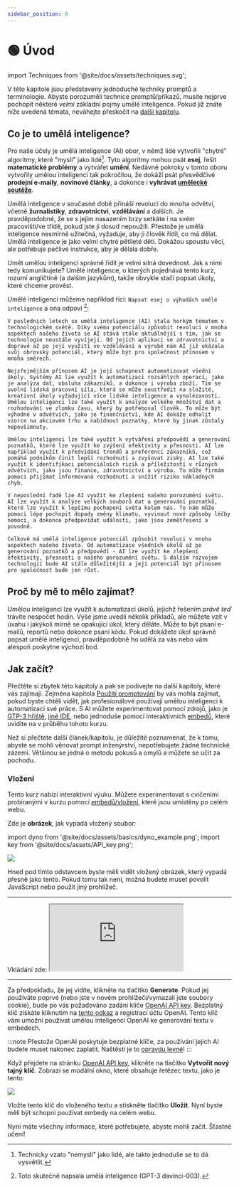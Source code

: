 ```yaml
---
sidebar_position: 0
---
```


# 🟢 Úvod

import Techniques from '@site/docs/assets/techniques.svg';

<div style={{textAlign: 'center'}}>
 <Techniques style={{width: "100%",height: "300px",verticalAlign: "top"}}/>
</div>


V této kapitole jsou představeny jednoduché techniky promptů a terminologie. Abyste porozuměli technice promptů/příkazů, musíte nejprve pochopit některé *velmi* základní pojmy umělé inteligence. Pokud již znáte níže uvedená témata, neváhejte přeskočit na [další kapitolu](/Learn_Prompting_CAI/docs/basics/prompting).

## Co je to umělá inteligence?

Pro naše účely je umělá inteligence (AI) obor, v němž lidé vytvořili "chytré" algoritmy, které "myslí" jako lidé[^1]. Tyto algoritmy mohou psát **esej**, řešit **matematické problémy** a vytvářet **umění**. Nedávné pokroky v tomto oboru vytvořily umělou inteligenci tak pokročilou, že dokáží psát přesvědčivé **prodejní e-maily**, **novinové články**, a dokonce i **vyhrávat [umělecké soutěže](https://impakter.com/art-made-by-ai-wins-fine-arts-competition/)**.

Umělá inteligence v současné době přináší revoluci do mnoha odvětví, včetně **žurnalistiky**, **zdravotnictví**, **vzdělávání** a dalších. Je pravděpodobné, že se s jejím nasazením brzy setkáte i na svém pracovišti/ve třídě, pokud jste ji dosud nepoužili. Přestože je umělá inteligence nesmírně užitečná, vyžaduje, aby ji člověk řídil, co má dělat. Umělá inteligence je jako velmi chytré pětileté děti. Dokážou spoustu věcí, ale potřebuje pečlivé instrukce, aby je dělala dobře.

Umět umělou inteligenci správně řídit je velmi silná dovednost. Jak s nimi tedy komunikujete? Umělé inteligence, o kterých pojednává tento kurz, rozumí angličtině (a dalším jazykům), takže obvykle stačí popsat úkoly, které chceme provést. 

Umělé inteligenci můžeme například říci:
`Napsat esej o výhodách umělé inteligence` a ona odpoví [^2]:

```
V posledních letech se umělá inteligence (AI) stala horkým tématem v technologickém světě. Díky svému potenciálu způsobit revoluci v mnoha aspektech našeho života se AI stává stále aktuálnější s tím, jak se technologie neustále vyvíjejí. Od jejích aplikací ve zdravotnictví a dopravě až po její využití ve vzdělávání a výrobě nám AI již ukázala svůj obrovský potenciál, který může být pro společnost přínosem v mnoha směrech.

Nejzřejmějším přínosem AI je její schopnost automatizovat všední úkoly. Systémy AI lze využít k automatizaci rozsáhlých operací, jako je analýza dat, obsluha zákazníků, a dokonce i výroba zboží. Tím se uvolní lidská pracovní síla, která se může soustředit na složité, kreativní úkoly vyžadující více lidské inteligence a vynalézavosti. Umělou inteligenci lze také využít k analýze velkého množství dat a rozhodování ve zlomku času, který by potřeboval člověk. To může být výhodné v odvětvích, jako je finančnictví, kde AI dokáže odhalit vzorce na akciovém trhu a nabídnout poznatky, které by jinak zůstaly nepovšimnuty.

Umělou inteligenci lze také využít k vytváření předpovědí a generování poznatků, které lze využít ke zvýšení efektivity a přesnosti. AI lze například využít k předvídání trendů a preferencí zákazníků, což pomáhá podnikům činit lepší rozhodnutí a zvyšovat zisky. AI lze také využít k identifikaci potenciálních rizik a příležitostí v různých odvětvích, jako jsou finance, zdravotnictví a výroba. To může firmám pomoci přijímat informovaná rozhodnutí a snížit riziko nákladných chyb.

V neposlední řadě lze AI využít ke zlepšení našeho porozumění světu. AI lze využít k analýze velkých souborů dat a generování poznatků, které lze využít k lepšímu pochopení světa kolem nás. To nám může pomoci lépe pochopit dopady změny klimatu, vyvinout nové způsoby léčby nemocí, a dokonce předpovídat události, jako jsou zemětřesení a povodně.

Celkově má umělá inteligence potenciál způsobit revoluci v mnoha aspektech našeho života. Od automatizace všedních úkolů až po generování poznatků a předpovědí - AI lze využít ke zlepšení efektivity, přesnosti a našeho porozumění světu. S dalším rozvojem technologií bude AI stále důležitější a její potenciál být přínosem pro společnost bude jen růst.
```

## Proč by mě to mělo zajímat?

Umělou inteligenci lze využít k automatizaci úkolů, jejichž řešením *právě teď* trávíte nespočet hodin.
Výše jsme uvedli několik příkladů, ale můžete vzít v úvahu i jakýkoli mírně se opakující úkol, který děláte.
Může to být psaní e-mailů, reportů nebo dokonce psaní kódu. Pokud dokážete úkol správně popsat umělé inteligenci, pravděpodobně ho udělá za vás nebo vám alespoň poskytne výchozí bod. 

## Jak začít?

Přečtěte si zbytek této kapitoly a pak se podívejte na další kapitoly, které vás zajímají.
Zejména kapitola [Použití promptování](/Learn_Prompting_CAI/docs/category/-použití-promptování) by vás mohla zajímat, pokud byste chtěli vidět, jak profesionálové používají umělou inteligenci k automatizaci své práce. S AI můžete experimentovat pomocí zdrojů, jako je [GTP-3 hřiště](https://beta.openai.com/playground), [jiné IDE](/Learn_Prompting_CAI/docs/category/prompt-engineering-ide), nebo jednoduše pomocí interaktivních [embedů](/Learn_Prompting_CAI/docs/basics/intro#vložení), které uvidíte na v průběhu tohoto kurzu.

Než si přečtete další článek/kapitolu, je důležité poznamenat, že k tomu, abyste se mohli věnovat prompt inženýrství, nepotřebujete žádné technické zázemí. Většinou se jedná o metodu pokusů a omylů a můžete se učit za pochodu.

### Vložení

Tento kurz nabízí interaktivní výuku. Můžete experimentovat s cvičeními probíranými v kurzu pomocí [embedů/vložení](https://embed.learnprompting.org/), které jsou umístěny po celém webu.

Zde je **obrázek**, jak vypadá vložený soubor:

import dyno from '@site/docs/assets/basics/dyno_example.png';
import key from '@site/docs/assets/API_key.png';

<div style={{textAlign: 'center'}}>
  <img src={dyno} style={{width: "750px"}} />
</div>

Hned pod tímto odstavcem byste měli vidět vložený obrázek, který vypadá přesně jako tento. Pokud tomu tak není, možná budete muset povolit JavaScript nebo použít jiný prohlížeč.

<hr/>
Vkládání zde:
<iframe
    src="https://embed.learnprompting.org/embed?config=eyJ0b3BQIjowLCJ0ZW1wZXJhdHVyZSI6MCwibWF4VG9rZW5zIjoyNTYsIm91dHB1dCI6IkNob2NvbGF0ZSwgVmFuaWxsYSwgU3RyYXdiZXJyeSwgTWludCBDaGlwLCBSb2NreSBSb2FkLCBDb29raWUgRG91Z2gsIEJ1dHRlciBQZWNhbiwgTmVhcG9saXRhbiwgQ29mZmVlLCBDb2NvbnV0IiwicHJvbXB0IjoiR2VuZXJhdGUgYSBjb21tYSBzZXBhcmF0ZWQgbGlzdCBvZiAxMCBpY2UgY3JlYW0gZmxhdm9yczoiLCJtb2RlbCI6InRleHQtZGF2aW5jaS0wMDMifQ%3D%3D"
    style={{width: "100%", height: "280px", border: "0", borderRadius: "4px", overflow: "hidden"}}
    sandbox="allow-forms allow-modals allow-popups allow-presentation allow-same-origin allow-scripts"
></iframe>
<hr/>

Za předpokladu, že jej vidíte, klikněte na tlačítko **Generate**. Pokud jej používáte poprvé (nebo jste v novém prohlížeči/vymazali jste soubory cookie), bude po vás požadováno zadání klíče [OpenAI API key](https://platform.openai.com/account/api-keys). Bezplatný klíč získáte kliknutím na [tento odkaz](https://platform.openai.com/account/api-keys) a registrací účtu OpenAI. Tento klíč vám umožní používat umělou inteligenci OpenAI ke generování textu v embedech. 

:::note
Přestože OpenAI poskytuje bezplatné klíče, za používání jejich AI budete muset nakonec zaplatit. Naštěstí je to [opravdu levné](https://openai.com/pricing)!
:::

Když přejdete na stránku [OpenAI API key](https://platform.openai.com/account/api-keys), klikněte na tlačítko **Vytvořit nový tajný klíč**. Zobrazí se modální okno, které obsahuje řetězec textu, jako je tento:

<div style={{textAlign: 'center'}}>
  <img src={key} style={{widtha: "750px"}} />
</div>

Vložte tento klíč do vloženého textu a stiskněte tlačítko **Uložit**. Nyní byste měli být schopni používat embedy na celém webu.

Nyní máte všechny informace, které potřebujete, abyste mohli začít. Šťastné učení!


[^1]: Technicky vzato "nemyslí" jako lidé, ale takto jednoduše se to dá vysvětlit.
[^2]: Toto skutečně napsala umělá inteligence (GPT-3 davinci-003).

